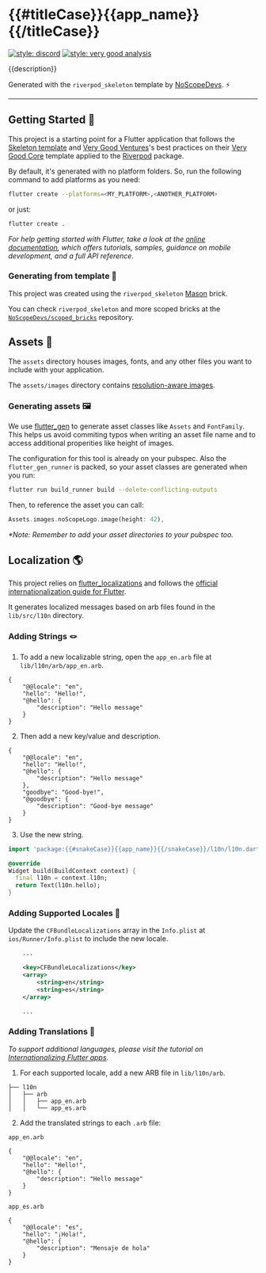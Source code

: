 # {{#titleCase}}{{app_name}}{{/titleCase}}

[![style: discord][discord_badge]][discord_link]
[![style: very good analysis][very_good_analysis_badge]][very_good_analysis_link]

{{description}}

Generated with the `riverpod_skeleton` template by [NoScopeDevs][no_scope_devs_github_link]. ⚡️

---

## Getting Started 🚀

This project is a starting point for a Flutter application that follows the [Skeleton template][skeleton_pr_link] and [Very Good Ventures][very_good_ventures_link]'s best practices on their [Very Good Core][very_good_core_link] template applied to the [Riverpod][riverpod_link] package.

By default, it's generated with no platform folders. So, run the following command to add platforms as you need:

```sh
flutter create --platforms=<MY_PLATFORM>,<ANOTHER_PLATFORM>
```

or just:

```sh
flutter create .
```

*For help getting started with Flutter, take a look at the [online documentation][flutter_docs_link], which offers tutorials, samples, guidance on mobile development, and a full API reference.*

### Generating from template 🧱

This project was created using the `riverpod_skeleton` [Mason][mason_link] brick.

You can check `riverpod_skeleton` and more scoped bricks at the [`NoScopeDevs/scoped_bricks`][no_scope_devs_scoped_bricks_link] repository.

## Assets 🎨

The `assets` directory houses images, fonts, and any other files you want to
include with your application.

The `assets/images` directory contains [resolution-aware images][resolution_aware_assets_link].

### Generating assets 🖼

We use [flutter_gen][flutter_gen_link] to generate asset classes like `Assets` and `FontFamily`. This helps us avoid commiting typos when writing an asset file name and to access additional properities like height of images.

The configuration for this tool is already on your pubspec. Also the `flutter_gen_runner` is packed, so your asset classes are generated when you run:

```sh
flutter run build_runner build --delete-conflicting-outputs
```

Then, to reference the asset you can call:

```dart
Assets.images.noScopeLogo.image(height: 42),
```

_\*Note: Remember to add your asset directories to your pubspec too._

## Localization 🌎

This project relies on [flutter_localizations][flutter_localizations_link] and follows the [official internationalization guide for Flutter][internationalization_link].

It generates localized messages based on arb files found in the `lib/src/l10n` directory.

### Adding Strings 🪢

1. To add a new localizable string, open the `app_en.arb` file at `lib/l10n/arb/app_en.arb`.

```arb
{
    "@@locale": "en",
    "hello": "Hello!",
    "@hello": {
        "description": "Hello message"
    }
}
```

2. Then add a new key/value and description.

```arb
{
    "@@locale": "en",
    "hello": "Hello!",
    "@hello": {
        "description": "Hello message"
    },
    "goodbye": "Good-bye!",
    "@goodbye": {
        "description": "Good-bye message"
    }
}
```

3. Use the new string.

```dart
import 'package:{{#snakeCase}}{{app_name}}{{/snakeCase}}/l10n/l10n.dart';

@override
Widget build(BuildContext context) {
  final l10n = context.l10n;
  return Text(l10n.hello);
}
```

### Adding Supported Locales 📍

Update the `CFBundleLocalizations` array in the `Info.plist` at `ios/Runner/Info.plist` to include the new locale.

```xml
    ...

    <key>CFBundleLocalizations</key>
	<array>
		<string>en</string>
		<string>es</string>
	</array>

    ...
```

### Adding Translations 🔄

*To support additional languages, please visit the tutorial on [Internationalizing Flutter apps][internationalizing_flutter_apps_link].*

1. For each supported locale, add a new ARB file in `lib/l10n/arb`.

```
├── l10n
│   ├── arb
│   │   ├── app_en.arb
│   │   └── app_es.arb
```

2. Add the translated strings to each `.arb` file:

`app_en.arb`

```arb
{
    "@@locale": "en",
    "hello": "Hello!",
    "@hello": {
        "description": "Hello message"
    }
}
```

`app_es.arb`

```arb
{
    "@@locale": "es",
    "hello": "¡Hola!",
    "@hello": {
        "description": "Mensaje de hola"
    }
}
```


[discord_badge]: https://img.shields.io/discord/870519133899472926.svg?logo=discord
[discord_link]: https://discord.gg/maXe5YsWXH
[flutter_docs_link]: https://flutter.dev/docs
[flutter_gen_link]: https://pub.dev/packages/flutter_gen
[flutter_localizations_link]: https://api.flutter.dev/flutter/flutter_localizations/flutter_localizations-library.html
[internationalization_link]: https://flutter.dev/docs/development/accessibility-and-localization/internationalization
[internationalizing_flutter_apps_link]: https://flutter.dev/docs/development/accessibility-and-localization/internationalization
[mason_link]: https://github.com/felangel/mason
[no_scope_devs_github_link]: https://github.com/NoScopeDevs
[no_scope_devs_scoped_bricks_link]: https://github.com/NoScopeDevs/scoped_bricks
[resolution_aware_assets_link]: https://flutter.dev/docs/development/ui/assets-and-images#resolution-aware
[riverpod_link]: https://riverpod.dev/
[skeleton_pr_link]: https://github.com/flutter/flutter/pull/83530
[very_good_analysis_badge]: https://img.shields.io/badge/style-very_good_analysis-B22C89.svg
[very_good_analysis_link]: https://pub.dev/packages/very_good_analysis
[very_good_core_link]: https://github.com/VeryGoodOpenSource/very_good_cli/blob/main/doc/very_good_core.md
[very_good_ventures_link]: https://github.com/vGVentures/
